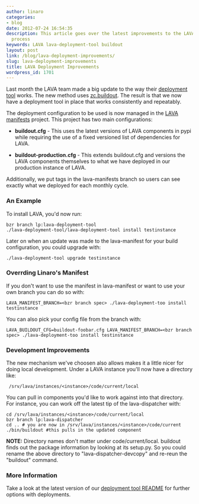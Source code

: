 ```yaml
---
author: linaro
categories:
- blog
date: 2012-07-24 16:54:35
description: This article goes over the latest improvements to the LAVA deployment
  process
keywords: LAVA lava-deployment-tool buildout
layout: post
link: /blog/lava-deployment-improvements/
slug: lava-deployment-improvements
title: LAVA Deployment Improvements
wordpress_id: 1701
---
```


Last month the LAVA team made a big update to the way their [deployment tool](http://launchpad.net/lava-deployment-tool) works. The new method uses [zc.buildout](http://www.buildout.org/). The result is that we now have a deployment tool in place that works consistently and repeatably.

The deployment configuration to be used is now managed in the [LAVA manifests](http://launchpad.net/lava-manifests) project. This project has two main configurations:

  * **buildout.cfg** - This uses the latest versions of LAVA components in pypi while requiring the use of a fixed versioned list of dependencies for LAVA.

  * **buildout-production.cfg** - This extends buildout.cfg and versions the LAVA components themselves to what we have deployed in our production instance of LAVA.

Additionally, we put tags in the lava-manifests branch so users can see exactly what we deployed for each monthly cycle.

### An Example

To install LAVA, you'd now run:

    bzr branch lp:lava-deployment-tool
    ./lava-deployment-tool/lava-deployment-tool install testinstance
    
Later on when an update was made to the lava-manifest for your build configuration, you could upgrade with:

    ./lava-deployment-tool upgrade testinstance

### Overrding Linaro's Manifest

If you don't want to use the manifest in lava-manifest or want to use your own branch you can do so with:

    LAVA_MANIFEST_BRANCH=<bzr branch spec> ./lava-deployment-too install testinstance

You can also pick your config file from the branch with:

    LAVA_BUILDOUT_CFG=buildout-foobar.cfg LAVA_MANIFEST_BRANCH=<bzr branch spec> ./lava-deployment-too install testinstance

### Development Improvements


The new mechanism we've choosen also allows makes it a little nicer for doing local development. Under a LAVA instance you'll now have a directory like:

     /srv/lava/instances/<instance>/code/current/local

You can pull in components you'd like to work against into that directory. For instance, you can work off the latest tip of the lava-dispatcher with:

    cd /srv/lava/instances/<instance>/code/current/local
    bzr branch lp:lava-dispatcher
    cd .. # you are now in /srv/lava/instances/<instance>/code/current
    ./bin/buildout #this pulls in the updated component

**NOTE:** Directory names don't matter under code/current/local. buildout finds out the package information by looking at its setup.py. So you could rename the above directory to "lava-dispatcher-devcopy" and re-reun the "buildout" command.



### More Information


Take a look at the latest version of our [deployment tool README](http://people.linaro.org/~mwh/ldt.html) for further options with deployments.